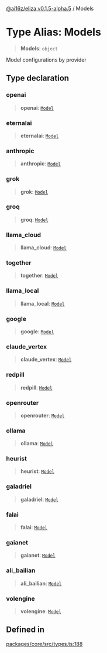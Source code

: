 [@ai16z/eliza v0.1.5-alpha.5](../index.md) / Models

# Type Alias: Models

> **Models**: `object`

Model configurations by provider

## Type declaration

### openai

> **openai**: [`Model`](Model.md)

### eternalai

> **eternalai**: [`Model`](Model.md)

### anthropic

> **anthropic**: [`Model`](Model.md)

### grok

> **grok**: [`Model`](Model.md)

### groq

> **groq**: [`Model`](Model.md)

### llama\_cloud

> **llama\_cloud**: [`Model`](Model.md)

### together

> **together**: [`Model`](Model.md)

### llama\_local

> **llama\_local**: [`Model`](Model.md)

### google

> **google**: [`Model`](Model.md)

### claude\_vertex

> **claude\_vertex**: [`Model`](Model.md)

### redpill

> **redpill**: [`Model`](Model.md)

### openrouter

> **openrouter**: [`Model`](Model.md)

### ollama

> **ollama**: [`Model`](Model.md)

### heurist

> **heurist**: [`Model`](Model.md)

### galadriel

> **galadriel**: [`Model`](Model.md)

### falai

> **falai**: [`Model`](Model.md)

### gaianet

> **gaianet**: [`Model`](Model.md)

### ali\_bailian

> **ali\_bailian**: [`Model`](Model.md)

### volengine

> **volengine**: [`Model`](Model.md)

## Defined in

[packages/core/src/types.ts:188](https://github.com/chefron/eliza/blob/main/packages/core/src/types.ts#L188)
